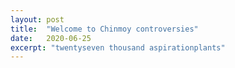 ```yaml
---
layout: post
title:  "Welcome to Chinmoy controversies"
date:   2020-06-25
excerpt: "twentyseven thousand aspirationplants"
---
```

